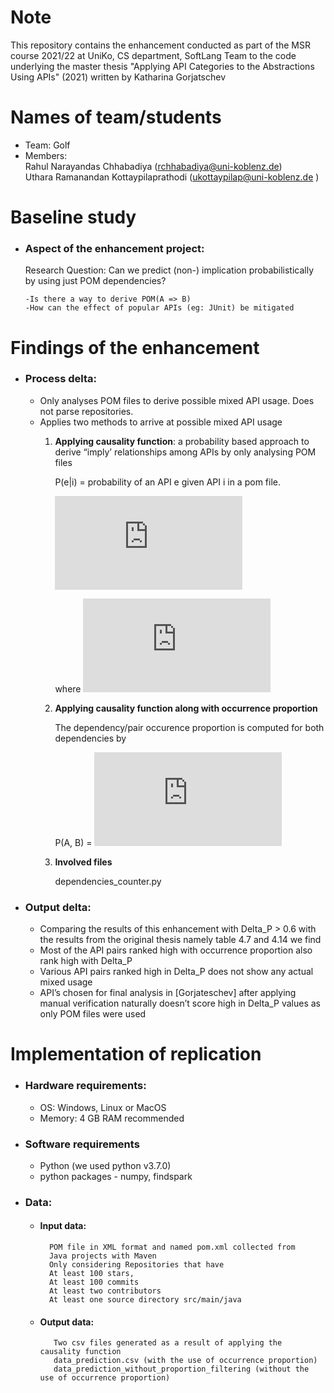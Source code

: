 # Note

This repository contains the enhancement conducted as part of the MSR course 2021/22 at UniKo, CS department, SoftLang Team to the code underlying the master thesis "Applying API Categories to the Abstractions Using APIs" (2021) written by Katharina Gorjatschev

# Names of team/students

- Team: Golf
- Members:  
   Rahul Narayandas Chhabadiya (rchhabadiya@uni-koblenz.de)  
   Uthara Ramanandan Kottaypilaprathodi (ukottaypilap@uni-koblenz.de )

# Baseline study

- ### Aspect of the enhancement project:

   Research Question: Can we predict (non-) implication probabilistically by using just POM dependencies?
   
      -Is there a way to derive POM(A => B)
      -How can the effect of popular APIs (eg: JUnit) be mitigated 
 
# Findings of the enhancement

- ### Process delta:
   - Only analyses POM files to derive possible mixed API usage. Does not parse repositories.   
   - Applies two methods to arrive at possible mixed API usage   
      1. **Applying causality function**: a probability based approach to derive “imply’ relationships among APIs by only analysing POM files 
       
          P(e|i) = probability of an API e given API i in a pom file. 
         
         ![img](https://latex.codecogs.com/svg.latex?%5CDelta%20P%5Ee_i%3D%5Cfrac%7BP%28e%7Ci%29-P%28e%7C%5Crightharpoondown%20i%29%7D%7B1-P%28e%7C%5Crightharpoondown%20i%29%7D)     
         
         where ![img](https://latex.codecogs.com/svg.latex?P%28e%7Ci%29-P%28e%7C%5Crightharpoondown%20i%29%3E%200)         
      2. **Applying causality function along with occurrence proportion**
      
          The dependency/pair occurence proportion is computed for both dependencies by
          
          P(A, B) =  ![img](https://latex.codecogs.com/svg.latex?%5Cfrac%7Boccurrences%5Chspace%7B.3em%7Dof%5Chspace%7B.3em%7D%20dependency%5Chspace%7B.3em%7D%20A%5Chspace%7B.3em%7D%20and%5Chspace%7B.3em%7D%20B%7D%7Boccurrences%5Chspace%7B.3em%7D%20of%5Chspace%7B.3em%7D%20dependency%5Chspace%7B.3em%7D%20A%7D)
      3. **Involved files**
      
          dependencies_counter.py
    

      
  
- ### Output delta:
  - Comparing the results of this enhancement with Delta_P > 0.6  with the results from the original thesis namely table 4.7 and 4.14 we find
  - Most of the API pairs ranked high with occurrence proportion also rank high with Delta_P
  - Various API pairs ranked high in Delta_P does not show any actual mixed usage
  - API’s chosen for final analysis in [Gorjateschev] after applying manual verification naturally doesn’t score high in Delta_P values as only POM files were used



# Implementation of replication


- ### Hardware requirements:
    - OS: Windows, Linux or MacOS
    - Memory: 4 GB RAM recommended

- ### Software requirements
  - Python (we used python v3.7.0)
  - python packages - numpy, findspark


- ### Data:

  - #### Input data:  
          POM file in XML format and named pom.xml collected from 
          Java projects with Maven 
          Only considering Repositories that have
          At least 100 stars,
          At least 100 commits
          At least two contributors
          At least one source directory src/main/java

   - #### Output data:
            Two csv files generated as a result of applying the causality function 
            data_prediction.csv (with the use of occurrence proportion)
            data_prediction_without_proportion_filtering (without the use of occurrence proportion)
